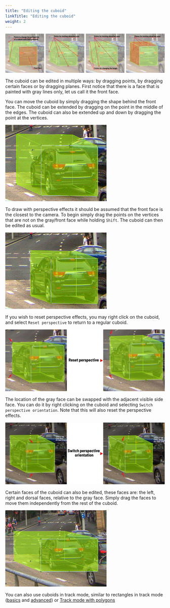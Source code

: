 ```yaml
---
title: "Editing the cuboid"
linkTitle: "Editing the cuboid"
weight: 2
---
```


![](/images/image178_mapillary_vistas.jpg)

The cuboid can be edited in multiple ways: by dragging points, by dragging certain faces or by dragging planes.
First notice that there is a face that is painted with gray lines only, let us call it the front face.

You can move the cuboid by simply dragging the shape behind the front face.
The cuboid can be extended by dragging on the point in the middle of the edges.
The cuboid can also be extended up and down by dragging the point at the vertices.

![](/images/gif017_mapillary_vistas.gif)

To draw with perspective effects it should be assumed that the front face is the closest to the camera.
To begin simply drag the points on the vertices that are not on the gray/front face while holding `Shift`.
The cuboid can then be edited as usual.

![](/images/gif018_mapillary_vistas.gif)

If you wish to reset perspective effects, you may right click on the cuboid,
and select `Reset perspective` to return to a regular cuboid.

![](/images/image180_mapillary_vistas.jpg)

The location of the gray face can be swapped with the adjacent visible side face.
You can do it by right clicking on the cuboid and selecting `Switch perspective orientation`.
Note that this will also reset the perspective effects.

![](/images/image179_mapillary_vistas.jpg)

Certain faces of the cuboid can also be edited,
these faces are: the left, right and dorsal faces, relative to the gray face.
Simply drag the faces to move them independently from the rest of the cuboid.

![](/images/gif020_mapillary_vistas.gif)

You can also use cuboids in track mode, similar to rectangles in track mode ([basics](/docs/for-users/user-guide/basics/track-mode-basics) and [advanced](/docs/for-users/user-guide/advanced/track-mode-advanced)) or [Track mode with polygons](/docs/for-users/user-guide/advanced/annotation-with-polygons/track-mode-with-polygons)
